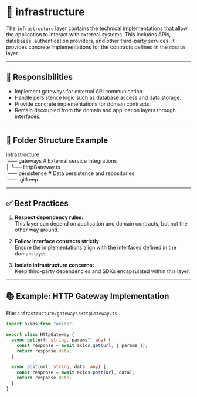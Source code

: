 # 📁 infrastructure

The `infrastructure` layer contains the technical implementations that allow the application to interact with external systems. This includes APIs, databases, authentication providers, and other third-party services. It provides concrete implementations for the contracts defined in the `domain` layer.

---

## 📌 Responsibilities

- Implement gateways for external API communication.
- Handle persistence logic such as database access and data storage.
- Provide concrete implementations for domain contracts.
- Remain decoupled from the domain and application layers through interfaces.

---

## 📂 Folder Structure Example

infrastructure  
├── gateways                      # External service integrations  
│   └── HttpGateway.ts  
└── persistence                   # Data persistence and repositories  
    └── .gitkeep  

---

## ✅ Best Practices

1. **Respect dependency rules:**  
   This layer can depend on application and domain contracts, but not the other way around.

2. **Follow interface contracts strictly:**  
   Ensure the implementations align with the interfaces defined in the domain layer.

3. **Isolate infrastructure concerns:**  
   Keep third-party dependencies and SDKs encapsulated within this layer.

---

## 📚 Example: HTTP Gateway Implementation

File: `infrastructure/gateways/HttpGateway.ts`

```typescript
import axios from "axios";

export class HttpGateway {
  async get(url: string, params?: any) {
    const response = await axios.get(url, { params });
    return response.data;
  }

  async post(url: string, data: any) {
    const response = await axios.post(url, data);
    return response.data;
  }
}

